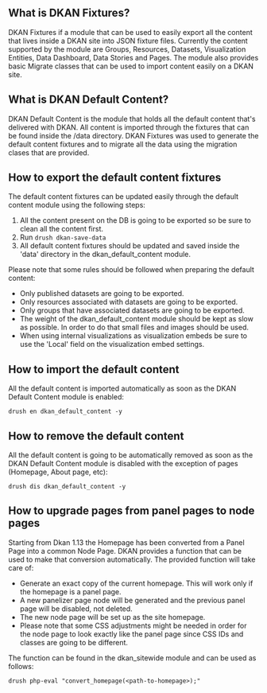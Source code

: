 ## What is DKAN Fixtures?

DKAN Fixtures if a module that can be used to easily export all the content that lives inside a
DKAN site into JSON fixture files. Currently the content supported by the module are Groups, Resources, Datasets,
Visualization Entities, Data Dashboard, Data Stories and Pages. 
The module also provides basic Migrate classes that can be used to import content easily on a DKAN site.

## What is DKAN Default Content?

DKAN Default Content is the module that holds all the default content that's delivered with DKAN. All content is
imported through the fixtures that can be found inside the /data directory. DKAN Fixtures was used to generate 
the default content fixtures and to migrate all the data using the migration clases that are provided.

## How to export the default content fixtures

The default content fixtures can be updated easily through the default content module using the following steps:

1. All the content present on the DB is going to be exported so be sure to clean all the content first.
2. Run ```drush dkan-save-data```
3. All default content fixtures should be updated and saved inside the 'data' directory in the dkan_default_content module.

Please note that some rules should be followed when preparing the default content:

* Only published datasets are going to be exported.
* Only resources associated with datasets are going to be exported.
* Only groups that have associated datasets are going to be exported.
* The weight of the dkan_default_content module should be kept as slow as possible. In order to do that small files and images should be used.
* When using internal visualizations as visualization embeds be sure to use the 'Local' field on the visualization embed settings.

## How to import the default content

All the default content is imported automatically as soon as the DKAN Default Content module is enabled: 

```drush en dkan_default_content -y```

## How to remove the default content

All the default content is going to be automatically removed as soon as the DKAN Default Content module is disabled 
with the exception of pages (Homepage, About page, etc):

```drush dis dkan_default_content -y```

## How to upgrade pages from panel pages to node pages

Starting from Dkan 1.13 the Homepage has been converted from a Panel Page into a common Node Page. DKAN provides a function
that can be used to make that conversion automatically. The provided function will take care of:

- Generate an exact copy of the current homepage. This will work only if the homepage is a panel page.
- A new panelizer page node will be generated and the previous panel page will be disabled, not deleted.
- The new node page will be set up as the site homepage.
- Please note that some CSS adjustments might be needed in order for the node page to look exactly like the panel page since CSS IDs and classes are going to be different.

The function can be found in the dkan_sitewide module and can be used as follows:

```drush php-eval "convert_homepage(<path-to-homepage>);"```
